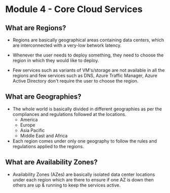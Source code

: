 # Module 4 - Core Cloud Services

## What are Regions?

- Regions are basically geographical areas containing data centers, which are interconnected with a very-low betwork latency. 

- Whenever the user needs to deploy something, they need to choose the region in which they would like to deploy. 

- Few services such as variants of VM's/storage are not available in all the regions and few services such as DNS, Azure Traffic Manager, Azure Active Directory don't require the user to choose the region.

## What are Geographies?

- The whole world is basically divided in different geographies as per the compliances and regulations followed at the locations. 
    - America
    - Europe
    - Asia Pacific
    - Middle East and Africa
- Each region comes under only one geography to follow the rules and regulations applied to the regions. 

## What are Availability Zones?

- Availability Zones (AZes) are basically isolated data center locations under each region which are there to ensure if one AZ is down then others are up & running to keep the services active.
